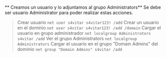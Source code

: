 ** Creamos un usuario y lo adjuntamos al grupo Administrators**
Se debe ser usuario Administrator para poder realizar estas acciones.
>Crear usuario
>`net user s4vitar s4vitar123! /add`
>Crear un usuario en el dominio
>`net user s4vitar s4vitar123! /add /domain`
>Cargar el usuario en grupo administrador
>`net localgroup Administrators s4vitar /add`
>Ver el grupo Administrators
>`net localgroup Administrators`
>Cargar el usuario en el grupo "Domain Admins" del dominio
>`net group "Domain Admins" s4vitar /add`
>




